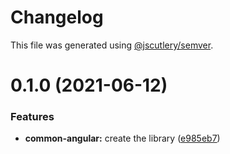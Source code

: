 # Changelog

This file was generated using [@jscutlery/semver](https://github.com/jscutlery/semver).

# 0.1.0 (2021-06-12)


### Features

* **common-angular:** create the library ([e985eb7](https://github.com/kaikokeke/kaikokeke/commit/e985eb709718b37492ba4e5deef80f92e970d42f))
